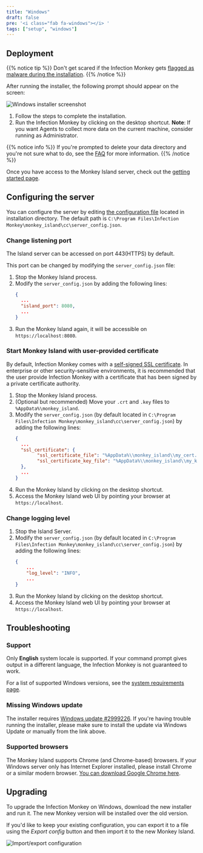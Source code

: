 ```yaml
---
title: "Windows"
draft: false
pre: '<i class="fab fa-windows"></i> '
tags: ["setup", "windows"]
---
```


## Deployment

{{% notice tip %}}
Don't get scared if the Infection Monkey gets [flagged as malware during the installation](/faq/#is-the-infection-monkey-a-malwarevirus).
{{% /notice %}}

After running the installer, the following prompt should appear on the screen:

![Windows installer screenshot](../../images/island/others/windows-installer.png "Windows installer screenshot")

1. Follow the steps to complete the installation.
1. Run the Infection Monkey by clicking on the desktop shortcut. **Note**: If you want Agents to
collect more data on the current machine, consider running as Administrator.

{{% notice info %}}
If you're prompted to delete your data directory and you're not sure what to
do, see the
[FAQ](/faq#i-updated-to-a-new-version-of-the-infection-monkey-and-im-being-asked-to-delete-my-existing-data-directory-why)
for more information.
{{% /notice %}}

Once you have access to the Monkey Island server, check out the [getting
started page](/usage/getting-started).

## Configuring the server

You can configure the server by editing [the configuration
file](../../reference/server-configuration) located in installation directory.
The default path is
`C:\Program Files\Infection Monkey\monkey_island\cc\server_config.json`.

### Change listening port

The Island server can be accessed on port 443(HTTPS) by default.

This port can be changed by modifying the `server_config.json` file:

1. Stop the Monkey Island process.
1. Modify the `server_config.json` by adding the following lines:
    ```json
    {
      ...
      "island_port": 8080,
      ...
    }
    ```
1. Run the Monkey Island again, it will be accessible on `https://localhost:8080`.

### Start Monkey Island with user-provided certificate

By default, Infection Monkey comes with a [self-signed SSL certificate](https://aboutssl.org/what-is-self-sign-certificate/). In
enterprise or other security-sensitive environments, it is recommended that the
user provide Infection Monkey with a certificate that has been signed by a
private certificate authority.

1. Stop the Monkey Island process.
1. (Optional but recommended) Move your `.crt` and `.key` files to `%AppData%\monkey_island`.
1. Modify the `server_config.json` (by default located in `C:\Program Files\Infection Monkey\monkey_island\cc\server_config.json`) by adding the following lines:
    ```json
    {
      ...
      "ssl_certificate": {
            "ssl_certificate_file": "%AppData%\\monkey_island\\my_cert.crt",
            "ssl_certificate_key_file": "%AppData%\\monkey_island\\my_key.key"
      },
      ...
    }
    ```
1. Run the Monkey Island by clicking on the desktop shortcut.
1. Access the Monkey Island web UI by pointing your browser at
   `https://localhost`.

### Change logging level

1. Stop the Island Server.
1. Modify the `server_config.json` (by default located in `C:\Program Files\Infection Monkey\monkey_island\cc\server_config.json`) by adding the following lines:
    ```json
    {
        ...
        "log_level": "INFO",
        ...
    }
    ```
1. Run the Monkey Island by clicking on the desktop shortcut.
1. Access the Monkey Island web UI by pointing your browser at
   `https://localhost`.

## Troubleshooting

### Support

Only **English** system locale is supported. If your command prompt gives output in a different
language, the Infection Monkey is not guaranteed to work.

For a list of supported Windows versions, see the [system requirements page](../../reference/system-requirements).

### Missing Windows update

The installer requires [Windows update #2999226](https://support.microsoft.com/en-us/help/2999226/update-for-universal-c-runtime-in-windows).
If you're having trouble running the installer, please make sure to install the
update via Windows Update or manually from the link above.

### Supported browsers

The Monkey Island supports Chrome (and Chrome-based) browsers. If your Windows
server only has Internet Explorer installed, please install Chrome or a similar
modern browser. [You can download Google Chrome
here](https://www.google.com/chrome/).

## Upgrading

To upgrade the Infection Monkey on Windows, download the new installer and run
it. The new Monkey version will be installed over the old version.

If you'd like to keep your existing configuration, you can export it to a file
using the *Export config* button and then import it to the new Monkey Island.

![Import/export configuration](../../images/island/configuration-page/import-export-configuration.png "Import/export configuration")
